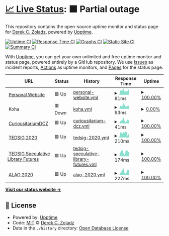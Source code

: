 # [📈 Live Status](https://dzoladz.github.io/status): <!--live status--> **🟧 Partial outage**

This repository contains the open-source uptime monitor and status page for [Derek C. Zoladz](https://www.derekzoladz.com), powered by [Upptime](https://github.com/upptime/upptime).

[![Uptime CI](https://github.com/koj-co/upptime/workflows/Uptime%20CI/badge.svg)](https://github.com/koj-co/upptime/actions?query=workflow%3A%22Uptime+CI%22)
[![Response Time CI](https://github.com/koj-co/upptime/workflows/Response%20Time%20CI/badge.svg)](https://github.com/koj-co/upptime/actions?query=workflow%3A%22Response+Time+CI%22)
[![Graphs CI](https://github.com/koj-co/upptime/workflows/Graphs%20CI/badge.svg)](https://github.com/koj-co/upptime/actions?query=workflow%3A%22Graphs+CI%22)
[![Static Site CI](https://github.com/koj-co/upptime/workflows/Static%20Site%20CI/badge.svg)](https://github.com/koj-co/upptime/actions?query=workflow%3A%22Static+Site+CI%22)
[![Summary CI](https://github.com/koj-co/upptime/workflows/Summary%20CI/badge.svg)](https://github.com/koj-co/upptime/actions?query=workflow%3A%22Summary+CI%22)

With [Upptime](https://upptime.js.org), you can get your own unlimited and free uptime monitor and status page, powered entirely by a GitHub repository. We use [Issues](https://github.com/dzoladz/status/issues) as incident reports, [Actions](https://github.com/dzoladz/status/actions) as uptime monitors, and [Pages](https://dzoladz.github.io/status) for the status page.

<!--start: status pages-->
<!-- This summary is generated by Upptime (https://github.com/upptime/upptime) -->
<!-- Do not edit this manually, your changes will be overwritten -->
<!-- prettier-ignore -->
| URL | Status | History | Response Time | Uptime |
| --- | ------ | ------- | ------------- | ------ |
| <img alt="" src="https://www.derekzoladz.com/img/icon.png" height="13"> [Personal Website](https://www.derekzoladz.com/) | 🟩 Up | [personal-website.yml](https://github.com/dzoladz/status/commits/HEAD/history/personal-website.yml) | <details><summary><img alt="Response time graph" src="./graphs/personal-website/response-time-week.png" height="20"> 81ms</summary><br><a href="https://dzoladz.github.io/status/history/personal-website"><img alt="Response time 133" src="https://img.shields.io/endpoint?url=https%3A%2F%2Fraw.githubusercontent.com%2Fdzoladz%2Fstatus%2FHEAD%2Fapi%2Fpersonal-website%2Fresponse-time.json"></a><br><a href="https://dzoladz.github.io/status/history/personal-website"><img alt="24-hour response time 103" src="https://img.shields.io/endpoint?url=https%3A%2F%2Fraw.githubusercontent.com%2Fdzoladz%2Fstatus%2FHEAD%2Fapi%2Fpersonal-website%2Fresponse-time-day.json"></a><br><a href="https://dzoladz.github.io/status/history/personal-website"><img alt="7-day response time 81" src="https://img.shields.io/endpoint?url=https%3A%2F%2Fraw.githubusercontent.com%2Fdzoladz%2Fstatus%2FHEAD%2Fapi%2Fpersonal-website%2Fresponse-time-week.json"></a><br><a href="https://dzoladz.github.io/status/history/personal-website"><img alt="30-day response time 122" src="https://img.shields.io/endpoint?url=https%3A%2F%2Fraw.githubusercontent.com%2Fdzoladz%2Fstatus%2FHEAD%2Fapi%2Fpersonal-website%2Fresponse-time-month.json"></a><br><a href="https://dzoladz.github.io/status/history/personal-website"><img alt="1-year response time 137" src="https://img.shields.io/endpoint?url=https%3A%2F%2Fraw.githubusercontent.com%2Fdzoladz%2Fstatus%2FHEAD%2Fapi%2Fpersonal-website%2Fresponse-time-year.json"></a></details> | <details><summary><a href="https://dzoladz.github.io/status/history/personal-website">100.00%</a></summary><a href="https://dzoladz.github.io/status/history/personal-website"><img alt="All-time uptime 99.95%" src="https://img.shields.io/endpoint?url=https%3A%2F%2Fraw.githubusercontent.com%2Fdzoladz%2Fstatus%2FHEAD%2Fapi%2Fpersonal-website%2Fuptime.json"></a><br><a href="https://dzoladz.github.io/status/history/personal-website"><img alt="24-hour uptime 100.00%" src="https://img.shields.io/endpoint?url=https%3A%2F%2Fraw.githubusercontent.com%2Fdzoladz%2Fstatus%2FHEAD%2Fapi%2Fpersonal-website%2Fuptime-day.json"></a><br><a href="https://dzoladz.github.io/status/history/personal-website"><img alt="7-day uptime 100.00%" src="https://img.shields.io/endpoint?url=https%3A%2F%2Fraw.githubusercontent.com%2Fdzoladz%2Fstatus%2FHEAD%2Fapi%2Fpersonal-website%2Fuptime-week.json"></a><br><a href="https://dzoladz.github.io/status/history/personal-website"><img alt="30-day uptime 100.00%" src="https://img.shields.io/endpoint?url=https%3A%2F%2Fraw.githubusercontent.com%2Fdzoladz%2Fstatus%2FHEAD%2Fapi%2Fpersonal-website%2Fuptime-month.json"></a><br><a href="https://dzoladz.github.io/status/history/personal-website"><img alt="1-year uptime 99.93%" src="https://img.shields.io/endpoint?url=https%3A%2F%2Fraw.githubusercontent.com%2Fdzoladz%2Fstatus%2FHEAD%2Fapi%2Fpersonal-website%2Fuptime-year.json"></a></details>
| <img alt="" src="https://www.derekzoladz.com/img/icon.png" height="13"> Koha | 🟥 Down | [koha.yml](https://github.com/dzoladz/status/commits/HEAD/history/koha.yml) | <details><summary><img alt="Response time graph" src="./graphs/koha/response-time-week.png" height="20"> 93ms</summary><br><a href="https://dzoladz.github.io/status/history/koha"><img alt="Response time 1397" src="https://img.shields.io/endpoint?url=https%3A%2F%2Fraw.githubusercontent.com%2Fdzoladz%2Fstatus%2FHEAD%2Fapi%2Fkoha%2Fresponse-time.json"></a><br><a href="https://dzoladz.github.io/status/history/koha"><img alt="24-hour response time 91" src="https://img.shields.io/endpoint?url=https%3A%2F%2Fraw.githubusercontent.com%2Fdzoladz%2Fstatus%2FHEAD%2Fapi%2Fkoha%2Fresponse-time-day.json"></a><br><a href="https://dzoladz.github.io/status/history/koha"><img alt="7-day response time 93" src="https://img.shields.io/endpoint?url=https%3A%2F%2Fraw.githubusercontent.com%2Fdzoladz%2Fstatus%2FHEAD%2Fapi%2Fkoha%2Fresponse-time-week.json"></a><br><a href="https://dzoladz.github.io/status/history/koha"><img alt="30-day response time 745" src="https://img.shields.io/endpoint?url=https%3A%2F%2Fraw.githubusercontent.com%2Fdzoladz%2Fstatus%2FHEAD%2Fapi%2Fkoha%2Fresponse-time-month.json"></a><br><a href="https://dzoladz.github.io/status/history/koha"><img alt="1-year response time 1378" src="https://img.shields.io/endpoint?url=https%3A%2F%2Fraw.githubusercontent.com%2Fdzoladz%2Fstatus%2FHEAD%2Fapi%2Fkoha%2Fresponse-time-year.json"></a></details> | <details><summary><a href="https://dzoladz.github.io/status/history/koha">0.00%</a></summary><a href="https://dzoladz.github.io/status/history/koha"><img alt="All-time uptime 96.36%" src="https://img.shields.io/endpoint?url=https%3A%2F%2Fraw.githubusercontent.com%2Fdzoladz%2Fstatus%2FHEAD%2Fapi%2Fkoha%2Fuptime.json"></a><br><a href="https://dzoladz.github.io/status/history/koha"><img alt="24-hour uptime 0.00%" src="https://img.shields.io/endpoint?url=https%3A%2F%2Fraw.githubusercontent.com%2Fdzoladz%2Fstatus%2FHEAD%2Fapi%2Fkoha%2Fuptime-day.json"></a><br><a href="https://dzoladz.github.io/status/history/koha"><img alt="7-day uptime 0.00%" src="https://img.shields.io/endpoint?url=https%3A%2F%2Fraw.githubusercontent.com%2Fdzoladz%2Fstatus%2FHEAD%2Fapi%2Fkoha%2Fuptime-week.json"></a><br><a href="https://dzoladz.github.io/status/history/koha"><img alt="30-day uptime 51.28%" src="https://img.shields.io/endpoint?url=https%3A%2F%2Fraw.githubusercontent.com%2Fdzoladz%2Fstatus%2FHEAD%2Fapi%2Fkoha%2Fuptime-month.json"></a><br><a href="https://dzoladz.github.io/status/history/koha"><img alt="1-year uptime 95.91%" src="https://img.shields.io/endpoint?url=https%3A%2F%2Fraw.githubusercontent.com%2Fdzoladz%2Fstatus%2FHEAD%2Fapi%2Fkoha%2Fuptime-year.json"></a></details>
| <img alt="" src="https://www.derekzoladz.com/img/icon.png" height="13"> [CuriousitariumDCZ](https://dzoladz.github.io/curiousitarium/) | 🟩 Up | [curiousitarium-dcz.yml](https://github.com/dzoladz/status/commits/HEAD/history/curiousitarium-dcz.yml) | <details><summary><img alt="Response time graph" src="./graphs/curiousitarium-dcz/response-time-week.png" height="20"> 41ms</summary><br><a href="https://dzoladz.github.io/status/history/curiousitarium-dcz"><img alt="Response time 60" src="https://img.shields.io/endpoint?url=https%3A%2F%2Fraw.githubusercontent.com%2Fdzoladz%2Fstatus%2FHEAD%2Fapi%2Fcuriousitarium-dcz%2Fresponse-time.json"></a><br><a href="https://dzoladz.github.io/status/history/curiousitarium-dcz"><img alt="24-hour response time 37" src="https://img.shields.io/endpoint?url=https%3A%2F%2Fraw.githubusercontent.com%2Fdzoladz%2Fstatus%2FHEAD%2Fapi%2Fcuriousitarium-dcz%2Fresponse-time-day.json"></a><br><a href="https://dzoladz.github.io/status/history/curiousitarium-dcz"><img alt="7-day response time 41" src="https://img.shields.io/endpoint?url=https%3A%2F%2Fraw.githubusercontent.com%2Fdzoladz%2Fstatus%2FHEAD%2Fapi%2Fcuriousitarium-dcz%2Fresponse-time-week.json"></a><br><a href="https://dzoladz.github.io/status/history/curiousitarium-dcz"><img alt="30-day response time 53" src="https://img.shields.io/endpoint?url=https%3A%2F%2Fraw.githubusercontent.com%2Fdzoladz%2Fstatus%2FHEAD%2Fapi%2Fcuriousitarium-dcz%2Fresponse-time-month.json"></a><br><a href="https://dzoladz.github.io/status/history/curiousitarium-dcz"><img alt="1-year response time 55" src="https://img.shields.io/endpoint?url=https%3A%2F%2Fraw.githubusercontent.com%2Fdzoladz%2Fstatus%2FHEAD%2Fapi%2Fcuriousitarium-dcz%2Fresponse-time-year.json"></a></details> | <details><summary><a href="https://dzoladz.github.io/status/history/curiousitarium-dcz">100.00%</a></summary><a href="https://dzoladz.github.io/status/history/curiousitarium-dcz"><img alt="All-time uptime 100.00%" src="https://img.shields.io/endpoint?url=https%3A%2F%2Fraw.githubusercontent.com%2Fdzoladz%2Fstatus%2FHEAD%2Fapi%2Fcuriousitarium-dcz%2Fuptime.json"></a><br><a href="https://dzoladz.github.io/status/history/curiousitarium-dcz"><img alt="24-hour uptime 100.00%" src="https://img.shields.io/endpoint?url=https%3A%2F%2Fraw.githubusercontent.com%2Fdzoladz%2Fstatus%2FHEAD%2Fapi%2Fcuriousitarium-dcz%2Fuptime-day.json"></a><br><a href="https://dzoladz.github.io/status/history/curiousitarium-dcz"><img alt="7-day uptime 100.00%" src="https://img.shields.io/endpoint?url=https%3A%2F%2Fraw.githubusercontent.com%2Fdzoladz%2Fstatus%2FHEAD%2Fapi%2Fcuriousitarium-dcz%2Fuptime-week.json"></a><br><a href="https://dzoladz.github.io/status/history/curiousitarium-dcz"><img alt="30-day uptime 100.00%" src="https://img.shields.io/endpoint?url=https%3A%2F%2Fraw.githubusercontent.com%2Fdzoladz%2Fstatus%2FHEAD%2Fapi%2Fcuriousitarium-dcz%2Fuptime-month.json"></a><br><a href="https://dzoladz.github.io/status/history/curiousitarium-dcz"><img alt="1-year uptime 100.00%" src="https://img.shields.io/endpoint?url=https%3A%2F%2Fraw.githubusercontent.com%2Fdzoladz%2Fstatus%2FHEAD%2Fapi%2Fcuriousitarium-dcz%2Fuptime-year.json"></a></details>
| <img alt="" src="https://2020.alaoweb.org/img/favicons/favicon.png" height="13"> [TEDSIG 2020](https://tedsig.alaoweb.org/) | 🟩 Up | [tedsig-2020.yml](https://github.com/dzoladz/status/commits/HEAD/history/tedsig-2020.yml) | <details><summary><img alt="Response time graph" src="./graphs/tedsig-2020/response-time-week.png" height="20"> 210ms</summary><br><a href="https://dzoladz.github.io/status/history/tedsig-2020"><img alt="Response time 184" src="https://img.shields.io/endpoint?url=https%3A%2F%2Fraw.githubusercontent.com%2Fdzoladz%2Fstatus%2FHEAD%2Fapi%2Ftedsig-2020%2Fresponse-time.json"></a><br><a href="https://dzoladz.github.io/status/history/tedsig-2020"><img alt="24-hour response time 177" src="https://img.shields.io/endpoint?url=https%3A%2F%2Fraw.githubusercontent.com%2Fdzoladz%2Fstatus%2FHEAD%2Fapi%2Ftedsig-2020%2Fresponse-time-day.json"></a><br><a href="https://dzoladz.github.io/status/history/tedsig-2020"><img alt="7-day response time 210" src="https://img.shields.io/endpoint?url=https%3A%2F%2Fraw.githubusercontent.com%2Fdzoladz%2Fstatus%2FHEAD%2Fapi%2Ftedsig-2020%2Fresponse-time-week.json"></a><br><a href="https://dzoladz.github.io/status/history/tedsig-2020"><img alt="30-day response time 172" src="https://img.shields.io/endpoint?url=https%3A%2F%2Fraw.githubusercontent.com%2Fdzoladz%2Fstatus%2FHEAD%2Fapi%2Ftedsig-2020%2Fresponse-time-month.json"></a><br><a href="https://dzoladz.github.io/status/history/tedsig-2020"><img alt="1-year response time 201" src="https://img.shields.io/endpoint?url=https%3A%2F%2Fraw.githubusercontent.com%2Fdzoladz%2Fstatus%2FHEAD%2Fapi%2Ftedsig-2020%2Fresponse-time-year.json"></a></details> | <details><summary><a href="https://dzoladz.github.io/status/history/tedsig-2020">100.00%</a></summary><a href="https://dzoladz.github.io/status/history/tedsig-2020"><img alt="All-time uptime 100.00%" src="https://img.shields.io/endpoint?url=https%3A%2F%2Fraw.githubusercontent.com%2Fdzoladz%2Fstatus%2FHEAD%2Fapi%2Ftedsig-2020%2Fuptime.json"></a><br><a href="https://dzoladz.github.io/status/history/tedsig-2020"><img alt="24-hour uptime 100.00%" src="https://img.shields.io/endpoint?url=https%3A%2F%2Fraw.githubusercontent.com%2Fdzoladz%2Fstatus%2FHEAD%2Fapi%2Ftedsig-2020%2Fuptime-day.json"></a><br><a href="https://dzoladz.github.io/status/history/tedsig-2020"><img alt="7-day uptime 100.00%" src="https://img.shields.io/endpoint?url=https%3A%2F%2Fraw.githubusercontent.com%2Fdzoladz%2Fstatus%2FHEAD%2Fapi%2Ftedsig-2020%2Fuptime-week.json"></a><br><a href="https://dzoladz.github.io/status/history/tedsig-2020"><img alt="30-day uptime 100.00%" src="https://img.shields.io/endpoint?url=https%3A%2F%2Fraw.githubusercontent.com%2Fdzoladz%2Fstatus%2FHEAD%2Fapi%2Ftedsig-2020%2Fuptime-month.json"></a><br><a href="https://dzoladz.github.io/status/history/tedsig-2020"><img alt="1-year uptime 100.00%" src="https://img.shields.io/endpoint?url=https%3A%2F%2Fraw.githubusercontent.com%2Fdzoladz%2Fstatus%2FHEAD%2Fapi%2Ftedsig-2020%2Fuptime-year.json"></a></details>
| <img alt="" src="https://2020.alaoweb.org/img/favicons/favicon.png" height="13"> [TEDSIG Speculative Library Futures](https://futures.alaoweb.org/) | 🟩 Up | [tedsig-speculative-library-futures.yml](https://github.com/dzoladz/status/commits/HEAD/history/tedsig-speculative-library-futures.yml) | <details><summary><img alt="Response time graph" src="./graphs/tedsig-speculative-library-futures/response-time-week.png" height="20"> 174ms</summary><br><a href="https://dzoladz.github.io/status/history/tedsig-speculative-library-futures"><img alt="Response time 162" src="https://img.shields.io/endpoint?url=https%3A%2F%2Fraw.githubusercontent.com%2Fdzoladz%2Fstatus%2FHEAD%2Fapi%2Ftedsig-speculative-library-futures%2Fresponse-time.json"></a><br><a href="https://dzoladz.github.io/status/history/tedsig-speculative-library-futures"><img alt="24-hour response time 169" src="https://img.shields.io/endpoint?url=https%3A%2F%2Fraw.githubusercontent.com%2Fdzoladz%2Fstatus%2FHEAD%2Fapi%2Ftedsig-speculative-library-futures%2Fresponse-time-day.json"></a><br><a href="https://dzoladz.github.io/status/history/tedsig-speculative-library-futures"><img alt="7-day response time 174" src="https://img.shields.io/endpoint?url=https%3A%2F%2Fraw.githubusercontent.com%2Fdzoladz%2Fstatus%2FHEAD%2Fapi%2Ftedsig-speculative-library-futures%2Fresponse-time-week.json"></a><br><a href="https://dzoladz.github.io/status/history/tedsig-speculative-library-futures"><img alt="30-day response time 176" src="https://img.shields.io/endpoint?url=https%3A%2F%2Fraw.githubusercontent.com%2Fdzoladz%2Fstatus%2FHEAD%2Fapi%2Ftedsig-speculative-library-futures%2Fresponse-time-month.json"></a><br><a href="https://dzoladz.github.io/status/history/tedsig-speculative-library-futures"><img alt="1-year response time 178" src="https://img.shields.io/endpoint?url=https%3A%2F%2Fraw.githubusercontent.com%2Fdzoladz%2Fstatus%2FHEAD%2Fapi%2Ftedsig-speculative-library-futures%2Fresponse-time-year.json"></a></details> | <details><summary><a href="https://dzoladz.github.io/status/history/tedsig-speculative-library-futures">100.00%</a></summary><a href="https://dzoladz.github.io/status/history/tedsig-speculative-library-futures"><img alt="All-time uptime 100.00%" src="https://img.shields.io/endpoint?url=https%3A%2F%2Fraw.githubusercontent.com%2Fdzoladz%2Fstatus%2FHEAD%2Fapi%2Ftedsig-speculative-library-futures%2Fuptime.json"></a><br><a href="https://dzoladz.github.io/status/history/tedsig-speculative-library-futures"><img alt="24-hour uptime 100.00%" src="https://img.shields.io/endpoint?url=https%3A%2F%2Fraw.githubusercontent.com%2Fdzoladz%2Fstatus%2FHEAD%2Fapi%2Ftedsig-speculative-library-futures%2Fuptime-day.json"></a><br><a href="https://dzoladz.github.io/status/history/tedsig-speculative-library-futures"><img alt="7-day uptime 100.00%" src="https://img.shields.io/endpoint?url=https%3A%2F%2Fraw.githubusercontent.com%2Fdzoladz%2Fstatus%2FHEAD%2Fapi%2Ftedsig-speculative-library-futures%2Fuptime-week.json"></a><br><a href="https://dzoladz.github.io/status/history/tedsig-speculative-library-futures"><img alt="30-day uptime 100.00%" src="https://img.shields.io/endpoint?url=https%3A%2F%2Fraw.githubusercontent.com%2Fdzoladz%2Fstatus%2FHEAD%2Fapi%2Ftedsig-speculative-library-futures%2Fuptime-month.json"></a><br><a href="https://dzoladz.github.io/status/history/tedsig-speculative-library-futures"><img alt="1-year uptime 100.00%" src="https://img.shields.io/endpoint?url=https%3A%2F%2Fraw.githubusercontent.com%2Fdzoladz%2Fstatus%2FHEAD%2Fapi%2Ftedsig-speculative-library-futures%2Fuptime-year.json"></a></details>
| <img alt="" src="https://2020.alaoweb.org/img/favicons/favicon.png" height="13"> [ALAO 2020](https://2020.alaoweb.org/) | 🟩 Up | [alao-2020.yml](https://github.com/dzoladz/status/commits/HEAD/history/alao-2020.yml) | <details><summary><img alt="Response time graph" src="./graphs/alao-2020/response-time-week.png" height="20"> 227ms</summary><br><a href="https://dzoladz.github.io/status/history/alao-2020"><img alt="Response time 317" src="https://img.shields.io/endpoint?url=https%3A%2F%2Fraw.githubusercontent.com%2Fdzoladz%2Fstatus%2FHEAD%2Fapi%2Falao-2020%2Fresponse-time.json"></a><br><a href="https://dzoladz.github.io/status/history/alao-2020"><img alt="24-hour response time 317" src="https://img.shields.io/endpoint?url=https%3A%2F%2Fraw.githubusercontent.com%2Fdzoladz%2Fstatus%2FHEAD%2Fapi%2Falao-2020%2Fresponse-time-day.json"></a><br><a href="https://dzoladz.github.io/status/history/alao-2020"><img alt="7-day response time 227" src="https://img.shields.io/endpoint?url=https%3A%2F%2Fraw.githubusercontent.com%2Fdzoladz%2Fstatus%2FHEAD%2Fapi%2Falao-2020%2Fresponse-time-week.json"></a><br><a href="https://dzoladz.github.io/status/history/alao-2020"><img alt="30-day response time 485" src="https://img.shields.io/endpoint?url=https%3A%2F%2Fraw.githubusercontent.com%2Fdzoladz%2Fstatus%2FHEAD%2Fapi%2Falao-2020%2Fresponse-time-month.json"></a><br><a href="https://dzoladz.github.io/status/history/alao-2020"><img alt="1-year response time 322" src="https://img.shields.io/endpoint?url=https%3A%2F%2Fraw.githubusercontent.com%2Fdzoladz%2Fstatus%2FHEAD%2Fapi%2Falao-2020%2Fresponse-time-year.json"></a></details> | <details><summary><a href="https://dzoladz.github.io/status/history/alao-2020">100.00%</a></summary><a href="https://dzoladz.github.io/status/history/alao-2020"><img alt="All-time uptime 99.98%" src="https://img.shields.io/endpoint?url=https%3A%2F%2Fraw.githubusercontent.com%2Fdzoladz%2Fstatus%2FHEAD%2Fapi%2Falao-2020%2Fuptime.json"></a><br><a href="https://dzoladz.github.io/status/history/alao-2020"><img alt="24-hour uptime 100.00%" src="https://img.shields.io/endpoint?url=https%3A%2F%2Fraw.githubusercontent.com%2Fdzoladz%2Fstatus%2FHEAD%2Fapi%2Falao-2020%2Fuptime-day.json"></a><br><a href="https://dzoladz.github.io/status/history/alao-2020"><img alt="7-day uptime 100.00%" src="https://img.shields.io/endpoint?url=https%3A%2F%2Fraw.githubusercontent.com%2Fdzoladz%2Fstatus%2FHEAD%2Fapi%2Falao-2020%2Fuptime-week.json"></a><br><a href="https://dzoladz.github.io/status/history/alao-2020"><img alt="30-day uptime 100.00%" src="https://img.shields.io/endpoint?url=https%3A%2F%2Fraw.githubusercontent.com%2Fdzoladz%2Fstatus%2FHEAD%2Fapi%2Falao-2020%2Fuptime-month.json"></a><br><a href="https://dzoladz.github.io/status/history/alao-2020"><img alt="1-year uptime 99.98%" src="https://img.shields.io/endpoint?url=https%3A%2F%2Fraw.githubusercontent.com%2Fdzoladz%2Fstatus%2FHEAD%2Fapi%2Falao-2020%2Fuptime-year.json"></a></details>

<!--end: status pages-->

[**Visit our status website →**](https://dzoladz.github.io/status)

## 📄 License

- Powered by: [Upptime](https://github.com/upptime/upptime)
- Code: [MIT](./LICENSE) © [Derek C. Zoladz](https://www.derekzoladz.com)
- Data in the `./history` directory: [Open Database License](https://opendatacommons.org/licenses/odbl/1-0/)
